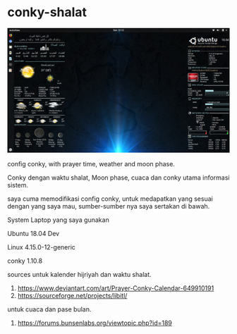 # conky-shalat
![alt text](https://github.com/haze-skw/conky-shalat/blob/master/SS.png)

config conky, with prayer time, weather and moon phase.

Conky dengan waktu shalat, Moon phase, cuaca dan conky utama informasi sistem.

saya cuma memodifikasi config conky, untuk medapatkan yang sesuai dengan yang saya mau, sumber-sumber nya saya sertakan di bawah.

System Laptop yang saya gunakan 

Ubuntu 18.04 Dev

Linux 4.15.0-12-generic

conky 1.10.8

sources 
untuk kalender hijriyah dan waktu shalat.
1. https://www.deviantart.com/art/Prayer-Conky-Calendar-649910191
2. https://sourceforge.net/projects/libitl/

untuk cuaca dan pase bulan.
1. https://forums.bunsenlabs.org/viewtopic.php?id=189
